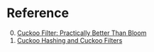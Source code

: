 # Reference

0. [Cuckoo Filter: Practically Better Than Bloom](https://www.eecs.harvard.edu/~michaelm/postscripts/cuckoo-conext2014.pdf)
0. [Cuckoo Hashing and Cuckoo Filters](https://www.cs.toronto.edu/~noahfleming/CuckooHashing.pdf)

